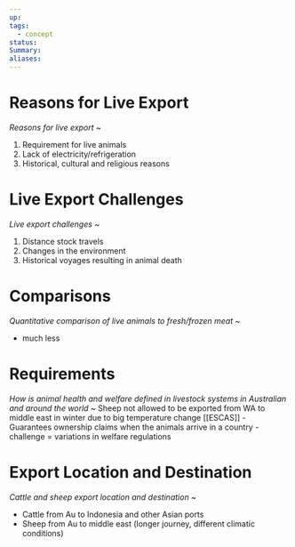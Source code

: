 ```yaml
---
up: 
tags:
  - concept
status: 
Summary:
aliases:
---
```

# Reasons for Live Export
*Reasons for live export*
~
1. Requirement for live animals
2. Lack of electricity/refrigeration
3. Historical, cultural and religious reasons

# Live Export Challenges
*Live export challenges*
~
1. Distance stock travels 
2. Changes in the environment
3. Historical voyages resulting in animal death

# Comparisons
*Quantitative comparison of live animals to fresh/frozen meat*
~
- much less
<!--SR:!2025-03-09,4,270-->

# Requirements
*How is animal health and welfare defined in livestock systems in Australian and around the world*
~
Sheep not allowed to be exported from WA to middle east in winter due to big temperature change
[[ESCAS]] - Guarantees ownership claims when the animals arrive in a country - challenge = variations in welfare regulations
# Export Location and Destination
*Cattle and sheep export location and destination*
~
- Cattle from Au to Indonesia and other Asian ports
- Sheep from Au to middle east (longer journey, different climatic conditions)